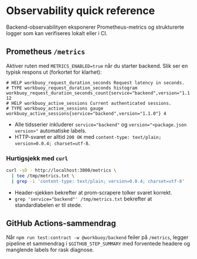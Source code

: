 # Observability quick reference

Backend-observabilityen eksponerer Prometheus-metrics og strukturerte logger som kan verifiseres lokalt eller i CI.

## Prometheus `/metrics`

Aktiver ruten med `METRICS_ENABLED=true` når du starter backend. Slik ser en typisk respons ut (forkortet for klarhet):

```
# HELP workbuoy_request_duration_seconds Request latency in seconds.
# TYPE workbuoy_request_duration_seconds histogram
workbuoy_request_duration_seconds_count{service="backend",version="1.1.0",le="+Inf"} 12
# HELP workbuoy_active_sessions Current authenticated sessions.
# TYPE workbuoy_active_sessions gauge
workbuoy_active_sessions{service="backend",version="1.1.0"} 4
```

- Alle tidsserier inkluderer `service="backend"` og `version="<package.json version>"` automatiske labels.
- HTTP-svaret er alltid `200 OK` med `content-type: text/plain; version=0.0.4; charset=utf-8`.

### Hurtigsjekk med `curl`

```bash
curl -sD - http://localhost:3000/metrics \
  | tee /tmp/metrics.txt \
  | grep -i 'content-type: text/plain; version=0.0.4; charset=utf-8'
```

- Header-sjekken bekrefter at prom-scrapere tolker svaret korrekt.
- `grep 'service="backend"' /tmp/metrics.txt` bekrefter at standardlabelen er til stede.

## GitHub Actions-sammendrag

Når `npm run test:contract -w @workbuoy/backend` feiler på `/metrics`, legger pipeline et sammendrag i `$GITHUB_STEP_SUMMARY` med forventede headere og manglende labels for rask diagnose.

